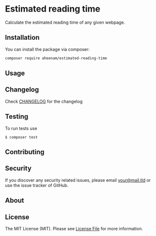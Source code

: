 Estimated reading time
===

Calculate the estimated reading time of any given webpage.

Installation
---
You can install the package via composer:

```bash
composer require aheenam/estimated-reading-time
```

Usage
---


Changelog
---
Check [CHANGELOG](CHANGELOG.md) for the changelog

Testing
---
To run tests use

    $ composer test

Contributing
---


Security
---
If you discover any security related issues, please email <your@mail.tld> or use the issue tracker of GitHub.

About
---

License
---
The MIT License (MIT). Please see [License File](LICENSE) for more information.